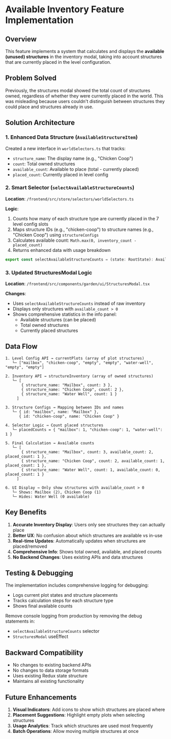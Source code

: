 # Available Inventory Feature Implementation

## Overview

This feature implements a system that calculates and displays the **available (unused) structures** in the inventory modal, taking into account structures that are currently placed in the level configuration.

## Problem Solved

Previously, the structures modal showed the total count of structures owned, regardless of whether they were currently placed in the world. This was misleading because users couldn't distinguish between structures they could place and structures already in use.

## Solution Architecture

### 1. Enhanced Data Structure (`AvailableStructureItem`)

Created a new interface in `worldSelectors.ts` that tracks:
- `structure_name`: The display name (e.g., "Chicken Coop")
- `count`: Total owned structures
- `available_count`: Available to place (total - currently placed)
- `placed_count`: Currently placed in level config

### 2. Smart Selector (`selectAvailableStructureCounts`)

**Location**: `/frontend/src/store/selectors/worldSelectors.ts`

**Logic**:
1. Counts how many of each structure type are currently placed in the 7 level config slots
2. Maps structure IDs (e.g., "chicken-coop") to structure names (e.g., "Chicken Coop") using `structureConfigs`
3. Calculates available count: `Math.max(0, inventory_count - placed_count)`
4. Returns enhanced data with usage breakdown

```typescript
export const selectAvailableStructureCounts = (state: RootState): AvailableStructureItem[]
```

### 3. Updated StructuresModal Logic

**Location**: `/frontend/src/components/garden/ui/StructuresModal.tsx`

**Changes**:
- Uses `selectAvailableStructureCounts` instead of raw inventory
- Displays only structures with `available_count > 0`
- Shows comprehensive statistics in the info panel:
  - Available structures (can be placed)
  - Total owned structures  
  - Currently placed structures

## Data Flow

```
1. Level Config API → currentPlots (array of plot structures)
   └─ ["mailbox", "chicken-coop", "empty", "empty", "water-well", "empty", "empty"]

2. Inventory API → structureInventory (array of owned structures)
   └─ [
       { structure_name: "Mailbox", count: 3 },
       { structure_name: "Chicken Coop", count: 2 },
       { structure_name: "Water Well", count: 1 }
     ]

3. Structure Configs → Mapping between IDs and names
   └─ { id: "mailbox", name: "Mailbox" }, 
      { id: "chicken-coop", name: "Chicken Coop" }

4. Selector Logic → Count placed structures
   └─ placedCounts = { "mailbox": 1, "chicken-coop": 1, "water-well": 1 }

5. Final Calculation → Available counts
   └─ [
       { structure_name: "Mailbox", count: 3, available_count: 2, placed_count: 1 },
       { structure_name: "Chicken Coop", count: 2, available_count: 1, placed_count: 1 },
       { structure_name: "Water Well", count: 1, available_count: 0, placed_count: 1 }
     ]

6. UI Display → Only show structures with available_count > 0
   └─ Shows: Mailbox (2), Chicken Coop (1)
   └─ Hides: Water Well (0 available)
```

## Key Benefits

1. **Accurate Inventory Display**: Users only see structures they can actually place
2. **Better UX**: No confusion about which structures are available vs in-use
3. **Real-time Updates**: Automatically updates when structures are placed/removed
4. **Comprehensive Info**: Shows total owned, available, and placed counts
5. **No Backend Changes**: Uses existing APIs and data structures

## Testing & Debugging

The implementation includes comprehensive logging for debugging:
- Logs current plot states and structure placements
- Tracks calculation steps for each structure type  
- Shows final available counts

Remove console logging from production by removing the debug statements in:
- `selectAvailableStructureCounts` selector
- `StructuresModal` useEffect

## Backward Compatibility

- No changes to existing backend APIs
- No changes to data storage formats
- Uses existing Redux state structure
- Maintains all existing functionality

## Future Enhancements

1. **Visual Indicators**: Add icons to show which structures are placed where
2. **Placement Suggestions**: Highlight empty plots when selecting structures
3. **Usage Analytics**: Track which structures are used most frequently
4. **Batch Operations**: Allow moving multiple structures at once